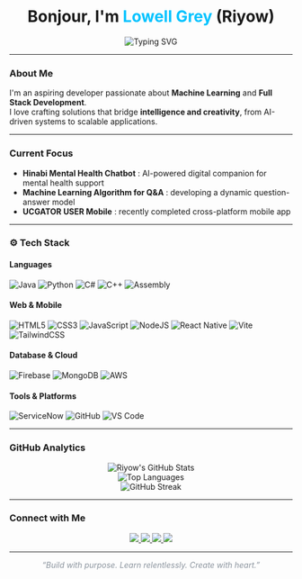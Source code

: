 <!-- README by Riyow -->

<h1 align="center"> Bonjour, I'm <span style="color:#00C3FF;">Lowell Grey </span> (Riyow)</h1>

<p align="center">
  <img src="https://readme-typing-svg.herokuapp.com?font=Fira+Code&weight=500&size=22&pause=1000&color=00C3FF&center=true&vCenter=true&width=520&lines=Aspiring+Developer;Machine+Learning+Enthusiast;Always+Learning+New+Things;Computer+Science+Undergraduate" alt="Typing SVG" />
</p>

---

### About Me  
I'm an aspiring developer passionate about **Machine Learning** and **Full Stack Development**.  
I love crafting solutions that bridge **intelligence and creativity**, from AI-driven systems to scalable applications.

---

###  Current Focus  
-  **Hinabi Mental Health Chatbot** : AI-powered digital companion for mental health support  
-  **Machine Learning Algorithm for Q&A** : developing a dynamic question-answer model  
-  **UCGATOR USER Mobile** : recently completed cross-platform mobile app  

---

### ⚙️ Tech Stack  

####  Languages  
![Java](https://img.shields.io/badge/Java-%23ED8B00?style=for-the-badge&logo=openjdk&logoColor=white)
![Python](https://img.shields.io/badge/Python-%233776AB?style=for-the-badge&logo=python&logoColor=white)
![C#](https://img.shields.io/badge/C%23-%23239120?style=for-the-badge&logo=c-sharp&logoColor=white)
![C++](https://img.shields.io/badge/C++-%2300599C?style=for-the-badge&logo=cplusplus&logoColor=white)
![Assembly](https://img.shields.io/badge/Assembly-%236E4C13?style=for-the-badge)

#### Web & Mobile  
![HTML5](https://img.shields.io/badge/HTML5-%23E34F26?style=for-the-badge&logo=html5&logoColor=white)
![CSS3](https://img.shields.io/badge/CSS3-%231572B6?style=for-the-badge&logo=css3&logoColor=white)
![JavaScript](https://img.shields.io/badge/JavaScript-%23F7DF1E?style=for-the-badge&logo=javascript&logoColor=black)
![NodeJS](https://img.shields.io/badge/Node.js-%23339933?style=for-the-badge&logo=node.js&logoColor=white)
![React Native](https://img.shields.io/badge/React%20Native-%2361DAFB?style=for-the-badge&logo=react&logoColor=black)
![Vite](https://img.shields.io/badge/Vite-%23646CFF?style=for-the-badge&logo=vite&logoColor=white)
![TailwindCSS](https://img.shields.io/badge/TailwindCSS-%2306B6D4?style=for-the-badge&logo=tailwindcss&logoColor=white)

#### Database & Cloud  
![Firebase](https://img.shields.io/badge/Firebase-%23FFCA28?style=for-the-badge&logo=firebase&logoColor=black)
![MongoDB](https://img.shields.io/badge/MongoDB-%2347A248?style=for-the-badge&logo=mongodb&logoColor=white)
![AWS](https://img.shields.io/badge/AWS-%23232F3E?style=for-the-badge&logo=amazon-aws&logoColor=white)

#### Tools & Platforms  
![ServiceNow](https://img.shields.io/badge/ServiceNow-%231DB954?style=for-the-badge&logo=servicenow&logoColor=white)
![GitHub](https://img.shields.io/badge/GitHub-%23181717?style=for-the-badge&logo=github&logoColor=white)
![VS Code](https://img.shields.io/badge/VS%20Code-%230078D4?style=for-the-badge&logo=visualstudiocode&logoColor=white)

---

### GitHub Analytics  

<div align="center">

![Riyow's GitHub Stats](https://github-readme-stats.vercel.app/api?username=riyow69&show_icons=true&theme=tokyonight&hide_border=true)  
![Top Languages](https://github-readme-stats.vercel.app/api/top-langs/?username=riyow69&layout=compact&theme=tokyonight&hide_border=true)  
![GitHub Streak](https://streak-stats.demolab.com?user=riyow69&theme=tokyonight&hide_border=true)

</div>

---

### Connect with Me  

<p align="center">
  <a href="https://github.com/riyow69">
    <img src="https://img.shields.io/badge/GitHub-%23181717?style=for-the-badge&logo=github&logoColor=white" />
  </a>
  <a href="https://www.linkedin.com/in/lowell-grey-ayuban-85373a32b">
    <img src="https://img.shields.io/badge/LinkedIn-%230A66C2?style=for-the-badge&logo=linkedin&logoColor=white" />
  </a>
  <a href="https://www.facebook.com/lowellgrey.ayuban">
    <img src="https://img.shields.io/badge/Facebook-%231877F2?style=for-the-badge&logo=facebook&logoColor=white" />
  </a>
  <a href="mailto:banayuwelllo@gmail.com">
    <img src="https://img.shields.io/badge/Email-%23D14836?style=for-the-badge&logo=gmail&logoColor=white" />
  </a>
</p>

---

<p align="center">
  <i style="color: #8B949E;">“Build with purpose. Learn relentlessly. Create with heart.”</i>
</p>
